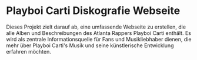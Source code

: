 # Playboi Carti Diskografie Webseite

Dieses Projekt zielt darauf ab, eine umfassende Webseite zu erstellen, die alle Alben und Beschreibungen des Atlanta Rappers Playboi Carti enthält. Es wird als zentrale Informationsquelle für Fans und Musikliebhaber dienen, die mehr über Playboi Carti's Musik und seine künstlerische Entwicklung erfahren möchten.